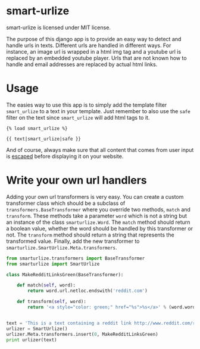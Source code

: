 smart-urlize
============

smart-urlize is licensed under MIT license.

The purpose of this django app is to provide an easy way to detect and handle urls in texts.
Different urls are handled in different ways. For instance, an image url is wrapped in a html img tag and a youtube url is replaced by an embedded youtube player.
Urls that are not known how to handle and email addresses are replaced by actual html links.

# Usage
The easies way to use this app is to simply add the template filter `smart_urlize` to a text in your template.
Just remember to also use the `safe` filter on the text since `smart_urlize` will add html tags to it.
```django
{% load smart_urlize %}

{{ text|smart_urlize|safe }}

```
And of course, always make sure that all content that comes from user input is [escaped](https://docs.djangoproject.com/en/dev/ref/templates/builtins/#std:templatefilter-escape) before displaying it on your website.

# Write your own url handlers
Adding your own url transformers is very easy.
You can create a custom transformer class which should be a subclass of `transformers.BaseTransformer` where you override two methods, `match` and `transform`.
These methods take a parameter `word` which is not a string but an instance of the class `smarturlize.Word`.
The `match` method should return a boolean value, whether the word should be handled by this transformer or not.
The `transform` method should return a string that represents the transformed value.
Finally, add the new transformer to `smarturlize.SmartUrlize.Meta.transformers`.

```python
from smarturlize.transformers import BaseTransformer
from smarturlize import SmartUrlize

class MakeRedditLinksGreen(BaseTransformer):

    def match(self, word):
        return word.url.netloc.endswith('reddit.com')

    def transform(self, word):
        return '<a style="color: green;" href="%s">%s</a>' % (word.word, word.url.query)


text = 'This is a text containing a reddit link http://www.reddit.com/r/programming'
urlizer = SmartUrlize()
urlizer.Meta.transformers.insert(0, MakeRedditLinksGreen)
print urlizer(text)
```

